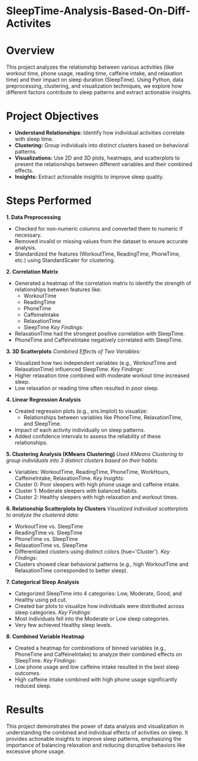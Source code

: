 # SleepTime-Analysis-Based-On-Diff-Activites

# Overview
This project analyzes the relationship between various activities (like workout time, phone usage, reading time, caffeine intake, and relaxation time) and their impact on sleep duration (SleepTime). Using Python, data preprocessing, clustering, and visualization techniques, we explore how different factors contribute to sleep patterns and extract actionable insights.

# Project Objectives
- **Understand Relationships:** Identify how individual activities correlate with sleep time.
- **Clustering:** Group individuals into distinct clusters based on behavioral patterns.
- **Visualizations:** Use 2D and 3D plots, heatmaps, and scatterplots to present the relationships between different variables and their combined effects.
- **Insights:** Extract actionable insights to improve sleep quality.

# Steps Performed

**1. Data Preprocessing**
- Checked for non-numeric columns and converted them to numeric if necessary.
- Removed invalid or missing values from the dataset to ensure accurate analysis.
- Standardized the features (WorkoutTime, ReadingTime, PhoneTime, etc.) using StandardScaler for clustering.

**2. Correlation Matrix**
- Generated a heatmap of the correlation matrix to identify the strength of relationships between features like:
    - WorkoutTime
    - ReadingTime
    - PhoneTime
    - CaffeineIntake
    - RelaxationTime
    - SleepTime
*Key Findings:*
- RelaxationTime had the strongest positive correlation with SleepTime.
- PhoneTime and CaffeineIntake negatively correlated with SleepTime.

**3. 3D Scatterplots**
*Combined Effects of Two Variables:*
- Visualized how two independent variables (e.g., WorkoutTime and RelaxationTime) influenced SleepTime.
*Key Findings:*
- Higher relaxation time combined with moderate workout time increased sleep.
- Low relaxation or reading time often resulted in poor sleep.

**4. Linear Regression Analysis**
- Created regression plots (e.g., sns.lmplot) to visualize:
    - Relationships between variables like PhoneTime, RelaxationTime, and SleepTime.
- Impact of each activity individually on sleep patterns.
- Added confidence intervals to assess the reliability of these relationships.

**5. Clustering Analysis (KMeans Clustering)**
*Used KMeans Clustering to group individuals into 3 distinct clusters based on their habits:*
  - Variables: WorkoutTime, ReadingTime, PhoneTime, WorkHours, CaffeineIntake, RelaxationTime.
*Key Insights:*
  - Cluster 0: Poor sleepers with high phone usage and caffeine intake.
  - Cluster 1: Moderate sleepers with balanced habits.
  - Cluster 2: Healthy sleepers with high relaxation and workout times.

**6. Relationship Scatterplots by Clusters**
*Visualized individual scatterplots to analyze the clustered data:*
- WorkoutTime vs. SleepTime
- ReadingTime vs. SleepTime
- PhoneTime vs. SleepTime
- RelaxationTime vs. SleepTime
- Differentiated clusters using distinct colors (hue='Cluster').
*Key Findings:*
- Clusters showed clear behavioral patterns (e.g., high WorkoutTime and RelaxationTime corresponded to better sleep).

**7. Categorical Sleep Analysis**
- Categorized SleepTime into 4 categories: Low, Moderate, Good, and Healthy using pd.cut.
- Created bar plots to visualize how individuals were distributed across sleep categories.
*Key Findings:*
- Most individuals fell into the Moderate or Low sleep categories.
- Very few achieved Healthy sleep levels.

**8. Combined Variable Heatmap**
- Created a heatmap for combinations of binned variables (e.g., PhoneTime and CaffeineIntake) to analyze their combined effects on SleepTime.
*Key Findings:*
- Low phone usage and low caffeine intake resulted in the best sleep outcomes.
- High caffeine intake combined with high phone usage significantly reduced sleep.

# Results
This project demonstrates the power of data analysis and visualization in understanding the combined and individual effects of activities on sleep. It provides actionable insights to improve sleep patterns, emphasizing the importance of balancing relaxation and reducing disruptive behaviors like excessive phone usage.
